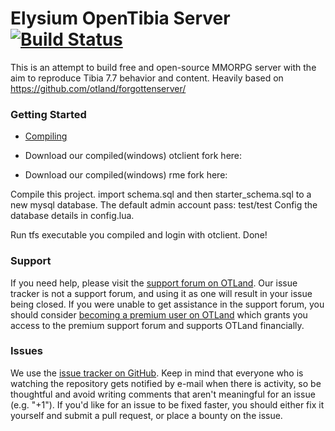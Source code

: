 Elysium OpenTibia Server [![Build Status](https://travis-ci.org/HeavenIsLost/elysium.svg?branch=master)](https://travis-ci.org/HeavenIsLost/elysium)
===============

This is an attempt to build free and open-source MMORPG server with the aim to reproduce Tibia 7.7 behavior and content.
Heavily based on https://github.com/otland/forgottenserver/

### Getting Started

* [Compiling](https://github.com/otland/forgottenserver/wiki/Compiling)

* Download our compiled(windows) otclient fork here:
* Download our compiled(windows) rme fork here:

Compile this project.
import schema.sql and then starter_schema.sql to a new mysql database.
The default admin account pass: test/test 
Config the database details in config.lua.

Run tfs executable you compiled and login with otclient.
Done!

### Support

If you need help, please visit the [support forum on OTLand](https://otland.net/forums/support.16/). Our issue tracker is not a support forum, and using it as one will result in your issue being closed. If you were unable to get assistance in the support forum, you should consider [becoming a premium user on OTLand](https://otland.net/account/upgrades) which grants you access to the premium support forum and supports OTLand financially.

### Issues

We use the [issue tracker on GitHub](https://github.com/HeavenIsLost/elysium/issues). Keep in mind that everyone who is watching the repository gets notified by e-mail when there is activity, so be thoughtful and avoid writing comments that aren't meaningful for an issue (e.g. "+1"). If you'd like for an issue to be fixed faster, you should either fix it yourself and submit a pull request, or place a bounty on the issue.
